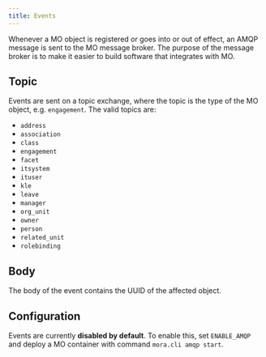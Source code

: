 ```yaml
---
title: Events
---
```


Whenever a MO object is registered or goes into or out of effect, an AMQP
message is sent to the MO message broker. The purpose of the message broker is
to make it easier to build software that integrates with MO.


## Topic

Events are sent on a topic exchange, where the topic is the type of the MO
object, e.g. `engagement`. The valid topics are:

* `address`
* `association`
* `class`
* `engagement`
* `facet`
* `itsystem`
* `ituser`
* `kle`
* `leave`
* `manager`
* `org_unit`
* `owner`
* `person`
* `related_unit`
* `rolebinding`


## Body

The body of the event contains the UUID of the affected object.


## Configuration

Events are currently **disabled by default**. To enable this, set `ENABLE_AMQP`
and deploy a MO container with command `mora.cli amqp start`.
